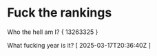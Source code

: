 # Fuck the rankings

Who the hell am I?
{ 13263325 }

What fucking year is it?
[ 2025-03-17T20:36:40Z ]
